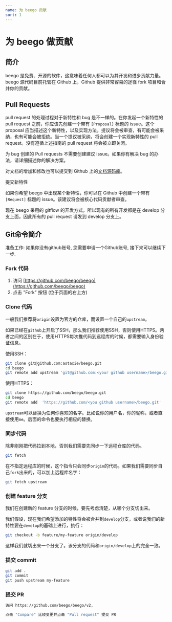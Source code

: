 ```yaml
---
name: 为 beego 贡献
sort: 1
---
```


# 为 beego 做贡献

## 简介

beego 是免费、开源的软件，这意味着任何人都可以为其开发和进步贡献力量。beego 源代码目前托管在 Github 上，Github 提供非常容易的途径 fork 项目和合并你的贡献。

## Pull Requests

pull request 的处理过程对于新特性和 bug 是不一样的。在你发起一个新特性的 pull request 之前，你应该先创建一个带有 `[Proposal]` 标题的 issue。这个proposal
应当描述这个新特性，以及实现方法。提议将会被审查，有可能会被采纳，也有可能会被拒绝。当一个提议被采纳，将会创建一个实现新特性的 pull request。没有遵循上述指南的 pull request 将会被立即关闭。

为 bug 创建的 Pull requests 不需要创建建议 issue。如果你有解决 bug 的办法，请详细描述你的解决方案。

对文档的增加和修改也可以提交到 Github 上的[文档源码库](https://github.com/beego/beedoc)。

提交新特性

如果你希望 beego 中出现某个新特性，你可以在 Github 中创建一个带有 `[Request]` 标题的 issue。该建议将会被核心代码贡献者审查。

现在 beego 采用的 gitflow 的开发方式，所以现有的所有开发都是在 develop 分支上面，因此所有的 pull request 请发到 develop 分支上。

## Git命令简介

准备工作: 如果你没有github账号, 您需要申请一个Github账号, 接下来可以继续下一步.

### Fork 代码

1. 访问 [https://github.com/beego/beego](https://github.com/beego/beego)
2. 点击 "Fork" 按钮 (位于页面的右上方)

### Clone 代码

一般我们推荐将`origin`设置为官方的仓库，而设置一个自己的`upstream`。

如果已经在`github`上开启了SSH，那么我们推荐使用SSH，否则使用HTTPS。两者之间的区别在于，使用HTTPS每次推代码到远程库的时候，都需要输入身份验证信息。

使用SSH：

```bash
git clone git@github.com:astaxie/beego.git
cd beego
git remote add upstream 'git@github.com:<your github username>/beego.git'
```

使用HTTPS：

```bash
git clone https://github.com/beego/beego.git
cd beego
git remote add  'https://github.com/<you github username>/beego.git'
```

`upstream`可以替换为任何你喜欢的名字。比如说你的用户名，你的昵称，或者直接使用`me`。后面的命令也要执行相应的替换。

### 同步代码

除非刚刚把代码拉到本地，否则我们需要先同步一下远程仓库的代码。

```bash
git fetch
```

在不指定远程库的时候，这个指令只会同步`origin`的代码。如果我们需要同步自己`fork`出来的，可以加上远程库名字：

```bash
git fetch upstream
```

### 创建 feature 分支

我们在创建新的 feature 分支的时候，要先考虑清楚，从哪个分支切出来。

我们假设，现在我们希望添加的特性将会被合并到`develop`分支，或者说我们的新特性要在`develop`的基础上进行，执行：

```bash
git checkout -b feature/my-feature origin/develop
```

这样我们就切出来一个分支了。该分支的代码和`origin/develop`上的完全一致。

### 提交 commit

```bash
git add .
git commit
git push upstream my-feature
```

### 提交 PR

```bash
访问 https://github.com/beego/beego/v2, 

点击 "Compare" 比较变更并点击 "Pull request" 提交 PR
```
